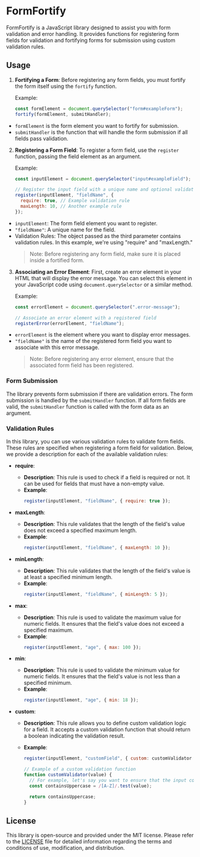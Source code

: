 # FormFortify

FormFortify is a JavaScript library designed to assist you with form validation and error handling. It provides functions for registering form fields for validation and fortifying forms for submission using custom validation rules.

## Usage

1. **Fortifying a Form**: Before registering any form fields, you must fortify the form itself using the `fortify` function.

   Example:

   ```javascript
   const formElement = document.querySelector("form#exampleForm");
   fortify(formElement, submitHandler);
   ```

- `formElement` is the form element you want to fortify for submission.
- `submitHandler` is the function that will handle the form submission if all fields pass validation.

2. **Registering a Form Field**: To register a form field, use the `register` function, passing the field element as an argument.

   Example:

   ```javascript
   const inputElement = document.querySelector("input#exampleField");

   // Register the input field with a unique name and optional validation rules
   register(inputElement, "fieldName", {
     require: true, // Example validation rule
     maxLength: 10, // Another example rule
   });
   ```

- `inputElement`: The form field element you want to register.
- `"fieldName"`: A unique name for the field.
- Validation Rules: The object passed as the third parameter contains validation rules. In this example, we're using "require" and "maxLength."
  > Note: Before registering any form field, make sure it is placed inside a fortified form.

3. **Associating an Error Element**: First, create an error element in your HTML that will display the error message. You can select this element in your JavaScript code using `document.querySelector` or a similar method.

   Example:

   ```javascript
   const errorElement = document.querySelector(".error-message");

   // Associate an error element with a registered field
   registerError(errorElement, "fieldName");
   ```

- `errorElement` is the element where you want to display error messages.
- `"fieldName"` is the name of the registered form field you want to associate with this error message.
  > Note: Before registering any error element, ensure that the associated form field has been registered.

### Form Submission

The library prevents form submission if there are validation errors. The form submission is handled by the `submitHandler` function. If all form fields are valid, the `submitHandler` function is called with the form data as an argument.

### Validation Rules

In this library, you can use various validation rules to validate form fields. These rules are specified when registering a form field for validation. Below, we provide a description for each of the available validation rules:

- **require**:

  - **Description**: This rule is used to check if a field is required or not. It can be used for fields that must have a non-empty value.
  - **Example**:
    ```javascript
    register(inputElement, "fieldName", { require: true });
    ```

- **maxLength**:

  - **Description**: This rule validates that the length of the field's value does not exceed a specified maximum length.
  - **Example**:
    ```javascript
    register(inputElement, "fieldName", { maxLength: 10 });
    ```

- **minLength**:

  - **Description**: This rule validates that the length of the field's value is at least a specified minimum length.
  - **Example**:
    ```javascript
    register(inputElement, "fieldName", { minLength: 5 });
    ```

- **max**:

  - **Description**: This rule is used to validate the maximum value for numeric fields. It ensures that the field's value does not exceed a specified maximum.
  - **Example**:
    ```javascript
    register(inputElement, "age", { max: 100 });
    ```

- **min**:

  - **Description**: This rule is used to validate the minimum value for numeric fields. It ensures that the field's value is not less than a specified minimum.
  - **Example**:
    ```javascript
    register(inputElement, "age", { min: 18 });
    ```

- **custom**:

  - **Description**: This rule allows you to define custom validation logic for a field. It accepts a custom validation function that should return a boolean indicating the validation result.
  - **Example**:

    ```javascript
    register(inputElement, "customField", { custom: customValidator });
    ```

    ```javascript
    // Example of a custom validation function
    function customValidator(value) {
      // For example, let's say you want to ensure that the input contains at least one uppercase letter
      const containsUppercase = /[A-Z]/.test(value);

      return containsUppercase;
    }
    ```

## License

This library is open-source and provided under the MIT license. Please refer to the [LICENSE](./LICENSE) file for detailed information regarding the terms and conditions of use, modification, and distribution.

